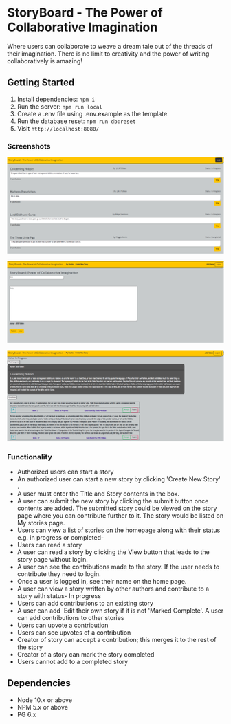 StoryBoard - The Power of Collaborative Imagination
=========
Where users can collaborate to weave a dream tale out of the threads of their imagination. There is no limit to creativity and the power of writing collaboratively is amazing!

## Getting Started

1. Install dependencies: `npm i`
2. Run the server: `npm run local`
3. Create a .env file using .env.example as the template.
3. Run the database reset: `npm run db:reset`
4. Visit `http://localhost:8080/`

### Screenshots

!["Screenshot of Homepage"](https://github.com/vickyruud/StoryBoard/blob/master/images/homepage.png)

!["Screenshot of New Story page"](https://github.com/vickyruud/StoryBoard/blob/master/images/newstory.png)

!["Screenshot of View Story page"](https://github.com/vickyruud/StoryBoard/blob/master/images/viewstory.png)

### Functionality


- Authorized users can start a story
- An authorized user can start a new story by clicking 'Create New Story' . 
- A user must enter the Title and Story contents in the box.
- A user can submit the new story by clicking the submit button once contents are added. The submitted story could be viewed on the story page where you can contribute further to it. The story would be listed on My stories page.
- Users can view a list of stories on the homepage along with their status e.g. in progress or completed-
- Users can read a story
- A user can read a story by clicking the View button that leads to the story page without login.
- A user can see the contributions made to the story. If the user needs to contribute they need to login.
- Once a user is logged in, see their name on the home page.
- A user can view a story written by other authors and contribute to a story with status- In progress
- Users can add contributions to an existing story
- A user can add 'Edit their own story if it is not 'Marked Complete'. A user can add contributions to other stories
- Users can upvote a contribution
- Users can see upvotes of a contribution
- Creator of story can accept a contribution; this merges it to the rest of the story
- Creator of a story can mark the story completed
- Users cannot add to a completed story



## Dependencies

- Node 10.x or above
- NPM 5.x or above
- PG 6.x
